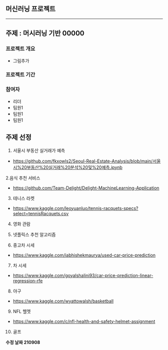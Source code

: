 ## 머신러닝 프로젝트
---
주제 : 머시러닝 기반 00000
---
### 프로젝트 개요
- 그림추가

### 프로젝트 기간

### 참여자
- 리더 
- 팀원1
- 팀원1
- 팀원1


## 주제 선정
1. 서울시 부동산 실거래가 예측 
  - https://github.com/fkxowls2/Seoul-Real-Estate-Analysis/blob/main/서울시%20부동산%20실거래%20분석%20및%20예측.ipynb

2.음식 추천 서비스
  - https://github.com/Team-Delight/Delight-MachineLearning-Application

3. 테니스 라켓
  - https://www.kaggle.com/leoyuanluo/tennis-racquets-specs?select=tennisRacquets.csv

4. 영화 관람

5. 넷플릭스 추천 알고리즘

6. 중고차 시세 
  - https://www.kaggle.com/iabhishekmaurya/used-car-price-prediction


7. 차 시세
  - https://www.kaggle.com/goyalshalini93/car-price-prediction-linear-regression-rfe

8. 야구
  - https://www.kaggle.com/wyattowalsh/basketball

9. NFL 헬멧 
  - https://www.kaggle.com/c/nfl-health-and-safety-helmet-assignment

10. 골프


**수정 날짜 210908**
